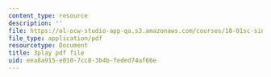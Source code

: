 ```yaml
---
content_type: resource
description: ''
file: https://ol-ocw-studio-app-qa.s3.amazonaws.com/courses/18-01sc-single-variable-calculus-fall-2010/eea8a915e0107cc83b4bfeded74af66e_wOHrNt9ScYs.pdf
file_type: application/pdf
resourcetype: Document
title: 3play pdf file
uid: eea8a915-e010-7cc8-3b4b-feded74af66e
---
```

